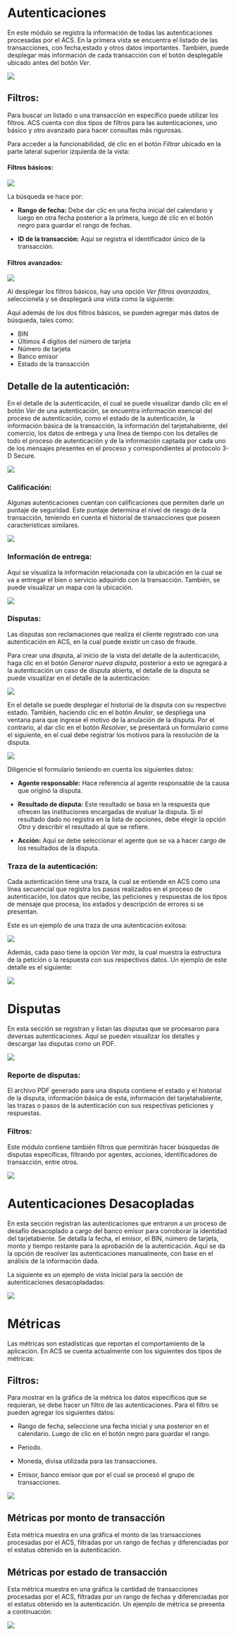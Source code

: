 <!--
type: tab
title: Autenticaciones
-->

# Autenticaciones

En este módulo se registra la información de todas las autenticaciones procesadas por el ACS. En la primera vista se encuentra el listado de las transacciones, con fecha,estado y otros datos importantes. También, puede desplegar más información de cada transacción con el botón desplegable ubicado antes del botón *Ver*.

![](../assets/images/auth-index.png)

## Filtros:

Para buscar un listado o una transacción en específico puede utilizar los filtros. ACS cuenta con dos tipos de filtros para las autenticaciones, uno básico y otro avanzado para hacer consultas más rigurosas.

Para acceder a la funcionabilidad, dé clic en el botón *Filtrar* ubicado en la parte lateral superior izquierda de la vista:

#### Filtros básicos:

![](../assets/images/auth-filters.png)

La búsqueda se hace por:

- **Rango de fecha:** Debe dar clic en una fecha inicial del calendario y luego en otra fecha posterior a la primera, luego dé clic en el botón negro para guardar el rango de fechas.

- **ID de la transacción:** Aquí se registra el identificador único de la transacción.


#### Filtros avanzados:

![](../assets/images/advanced-filters.png)

Al desplegar los filtros básicos, hay una opción *Ver filtros avanzados*, seleccionela y se desplegará una vista como la siguiente:

Aquí además de los dos filtros básicos, se pueden agregar más datos de búsqueda, tales como:

- BIN
- Últimos 4 dígitos del número de tarjeta
- Número de tarjeta
- Banco emisor
- Estado de la transacción


## Detalle de la autenticación:

En el detalle de la autenticación, el cual se puede visualizar dando clic en el botón *Ver* de una autenticación, se encuentra información esencial del proceso de autenticación, como el estado de la autenticación, la información básica de la transacción, la información del tarjetahabiente, del comercio, los datos de entrega y una línea de tiempo con los detalles de todo el proceso de autenticación y de la información captada por cada uno de los mensajes presentes en el proceso y correspondientes al protocolo 3-D Secure.

![](../assets/images/auth-details.png)

### Calificación:

Algunas autenticaciones cuentan con calificaciones que permiten darle un puntaje de seguridad. Este puntaje determina el nivel de riesgo de la transacción, teniendo en cuenta el historial de transacciones que poseen características similares.

![](../assets/images/scores.png)

### Información de entrega:

Aquí se visualiza la información relacionada con la ubicación en la cual se va a entregar el bien o servicio adquirido con la transacción. También, se puede visualizar un mapa con la ubicación.

![](../assets/images/delivery-data.png)

### Disputas:

Las disputas son reclamaciones que realiza el cliente registrado con una autenticación en ACS, en la cual puede existir un caso de fraude. 

Para crear una disputa, al inicio de la vista del detalle de la autenticación, haga clic en el botón *Generar nueva disputa*, posterior a esto se agregará a la autenticación un caso de disputa abierta, el detalle de la disputa se puede visualizar en el detalle de la autenticación:

![](../assets/images/dispute.png)

En el detalle se puede desplegar el historial de la disputa con su respectivo estado. También, haciendo clic en el botón *Anular*, se despliega una ventana para que ingrese el motivo de la anulación de la disputa. Por el contrario, al dar clic en el botón *Resolver*, se presentará un formulario como el siguiente, en el cual debe registrar los motivos para la resolución de la disputa.

![](../assets/images/resolve-dispute.png)

Diligencie el formulario teniendo en cuenta los siguientes datos:

- **Agente responsable:** Hace referencia al agente responsable de la causa que originó la disputa.

- **Resultado de disputa:** Este resultado se basa en la respuesta que ofrecen las instituciones encargadas de evaluar la disputa. Si el resultado dado no registra en la lista de opciones, debe elegir la opción *Otro* y describir el resultado al que se refiere.

- **Acción:** Aquí se debe seleccionar el agente que se va a hacer cargo de los resultados de la disputa.

### Traza de la autenticación:

Cada autenticación tiene una traza, la cual se entiende en ACS como una línea secuencial que registra los pasos realizados en el proceso de autenticación, los datos que recibe, las peticiones y respuestas de los tipos de mensaje que procesa, los estados y descripción de errores si se presentan.

Este es un ejemplo de una traza de una autenticación exitosa:

![](../assets/images/auth-trace.png)

Además, cada paso tiene la opción *Ver más*, la cual muestra la estructura de la petición o la respuesta con sus respectivos datos. Un ejemplo de este detalle es el siguiente:

![](../assets/images/trace-detail.png)

<!--
type: tab
title: Disputas
-->

# Disputas

En esta sección se registran y listan las disputas que se procesaron para deversas autenticaciones. Aquí se pueden visualizar los detalles y descargar las disputas como un PDF.

![](../assets/images/disputes-index.png)

### Reporte de disputas:

El archivo PDF generado para una disputa contiene el estado y el historial de la disputa, información básica de esta, información del tarjetahabiente, las trazas o pasos de la autenticación con sus respectivas peticiones y respuestas.

### Filtros:

Este módulo contiene también filtros que permitirán hacer búsquedas de disputas específicas, filtrando por agentes, acciones, identificadores de transacción, entre otros.

![](../assets/images/disputes-filters.png)


<!--
type: tab
title: Autenticaciones Desacopladas
-->

# Autenticaciones Desacopladas

En esta sección registran las autenticaciones que entraron a un proceso de desafío desacoplado a cargo del banco emisor para corroborar la identidad del tarjetabiente. 
Se detalla la fecha, el emisor, el BIN, número de tarjeta, monto y tiempo restante para la aprobación de la autenticación. Aquí se da la opción de resolver las autenticaciones manualmente, con base en el análisis de la información dada.

La siguiente es un ejemplo de vista inicial para la sección de autenticaciones desacopladadas:

![](../assets/images/decoupled-auth.png)

<!--
type: tab
title: Métricas
-->

# Métricas

Las métricas son estadísticas que reportan el comportamiento de la aplicación. En ACS se cuenta actualmente con los siguientes dos tipos de métricas:

## Filtros:

Para mostrar en la gráfica de la métrica los datos específicos que se requieran, se debe hacer un filtro de las autenticaciones. Para el filtro se pueden agregar los siguientes datos:

- Rango de fecha, seleccione una fecha inicial y una posterior en el calendario. Luego de clic en el botón negro para guardar el rango.

- Periodo.

- Moneda, divisa utilizada para las transacciones.

- Emisor, banco emisor que por el cual se procesó el grupo de transacciones.


![](../assets/images/filter-metrics.png)


## Métricas por monto de transacción

Esta métrica muestra en una gráfica el monto de las transacciones procesadas por el ACS, filtradas por un rango de fechas y diferenciadas por el estatus obtenido en la autenticación.


## Métricas por estado de transacción

Esta métrica muestra en una gráfica la cantidad de transacciones procesadas por el ACS, filtradas por un rango de fechas y diferenciadas por el estatus obtenido en la autenticación. Un ejemplo de métrica se presenta a continuación:

![](../assets/images/metric.png)


<!-- type: tab-end -->

